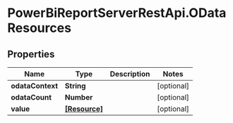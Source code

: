 # PowerBiReportServerRestApi.ODataResources

## Properties
Name | Type | Description | Notes
------------ | ------------- | ------------- | -------------
**odataContext** | **String** |  | [optional] 
**odataCount** | **Number** |  | [optional] 
**value** | [**[Resource]**](Resource.md) |  | [optional] 


